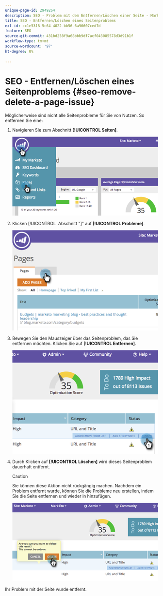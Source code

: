 ```yaml
---
unique-page-id: 2949264
description: SEO - Problem mit dem Entfernen/Löschen einer Seite - Marketo-Dokumente - Produktdokumentation
title: SEO - Entfernen/Löschen eines Seitenproblems
exl-id: cc1e5318-5c64-4022-bb56-6a96607ced7d
feature: SEO
source-git-commit: 431bd258f9a68bbb9df7acf043085578d3d91b1f
workflow-type: tm+mt
source-wordcount: '97'
ht-degree: 0%

---
```


# SEO - Entfernen/Löschen eines Seitenproblems {#seo-remove-delete-a-page-issue}

Möglicherweise sind nicht alle Seitenprobleme für Sie von Nutzen. So entfernen Sie eine:

1. Navigieren Sie zum Abschnitt **[!UICONTROL Seiten]**.

   ![](assets/image2014-9-18-14-3a0-3a16.png)

1. Klicken [!UICONTROL &#x200B; Abschnitt &quot;]&quot; auf **[!UICONTROL Probleme]**.

   ![](assets/image2014-9-18-14-3a0-3a30.png)

1. Bewegen Sie den Mauszeiger über das Seitenproblem, das Sie entfernen möchten. Klicken Sie auf **[!UICONTROL Entfernen]**.

   ![](assets/image2014-9-18-14-3a0-3a38.png)

1. Durch Klicken auf **[!UICONTROL Löschen]** wird dieses Seitenproblem dauerhaft entfernt.

   >[!CAUTION]
   >
   >Sie können diese Aktion nicht rückgängig machen. Nachdem ein Problem entfernt wurde, können Sie die Probleme neu erstellen, indem Sie die Seite entfernen und wieder in hinzufügen.

   ![](assets/image2014-9-18-14-3a1-3a28.png)

Ihr Problem mit der Seite wurde entfernt.
